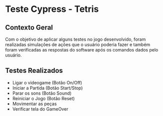 # Teste Cypress - Tetris


## Contexto Geral
Com o objetivo de aplicar alguns testes no jogo desenvolvido, foram realizadas simulações de ações que o usuário poderia fazer e também foram verificadas as respostas do software após os comandos dados pelo usuário.


## Testes Realizados
 - Ligar o videogame (Botão On/Off)
 - Iniciar a Partida (Botão Start/Stop)
 - Parar os sons (Botão Sound)
 - Reiniciar o Jogo (Botão Reset)
 - Movimentar as peças
 - Verificar tela do GameOver

